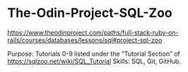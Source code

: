 # The-Odin-Project-SQL-Zoo
https://www.theodinproject.com/paths/full-stack-ruby-on-rails/courses/databases/lessons/sql#project-sql-zoo

Purpose: Tutorials 0-9 listed under the “Tutorial Section” of https://sqlzoo.net/wiki/SQL_Tutorial
Skills: SQL, Git, GitHub. 
